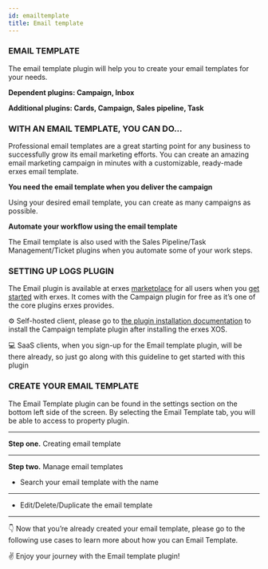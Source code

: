 ```yaml
---
id: emailtemplate
title: Email template
---
```



### EMAIL TEMPLATE

The email template plugin will help you to create your email templates for your needs. 


**Dependent plugins: Campaign, Inbox**

**Additional plugins: Cards, Campaign, Sales pipeline, Task**


### WITH AN EMAIL TEMPLATE, YOU CAN DO…

Professional email templates are a great starting point for any business to successfully grow its email marketing efforts. You can create an amazing email marketing campaign in minutes with a customizable, ready-made erxes email template. 


**You need the email template when you deliver the campaign**

Using your desired email template, you can create as many campaigns as possible. 

**Automate your workflow using the email template**

The Email template is also used with the Sales Pipeline/Task Management/Ticket plugins when you automate some of your work steps.


### SETTING UP LOGS PLUGIN

The Email plugin is available at erxes <a href="https://erxes.io/marketplace/detail/62bbf5a84d8f5eff723faf64">marketplace</a> for all users when you <a href="https://erxes.io/experience-management">get started</a> with erxes. It comes with the Campaign plugin for free as it’s one of the core plugins erxes provides.

⚙️ Self-hosted client, please go to <a href="https://docs.erxes.io/docs/plugins/plugin-installation">the plugin installation documentation</a> to install the Campaign template plugin after installing the erxes XOS.

‍💻  SaaS clients, when you sign-up for the Email template plugin, will be there already, so just go along with this guideline to get started with this plugin 

### CREATE YOUR EMAIL TEMPLATE

The Email Template plugin can be found in the settings section on the bottom left side of the screen. By selecting the Email Template tab, you will be able to access to property plugin. 

---

**Step one.** Creating email template 

---

**Step two.** Manage email templates
- Search your email template with the name

---

- Edit/Delete/Duplicate the email template

---

👇 Now that you’re already created your email template, please go to the following use cases to learn more about how you can Email Template.


✌️ Enjoy your journey with the Email template plugin!  









